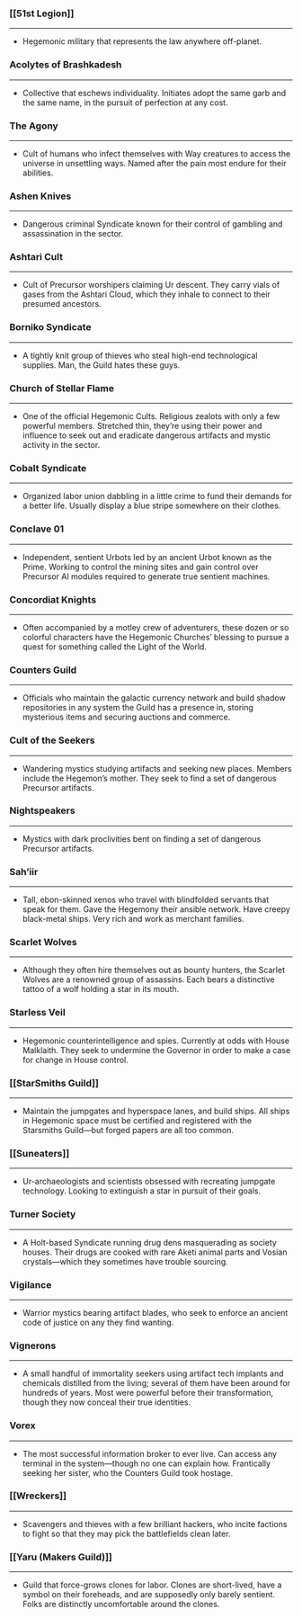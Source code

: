 ### [[51st Legion]]
----------------
* Hegemonic military that represents the law anywhere off-planet.

### Acolytes of Brashkadesh
-----------------------------
* Collective that eschews individuality. Initiates adopt the same garb and the same name, in the pursuit of perfection at any cost.

### The Agony
--------------
* Cult of humans who infect themselves with Way creatures to access the universe in unsettling ways. Named after the pain most endure for their abilities.

### Ashen Knives
----------------
* Dangerous criminal Syndicate known for their control of gambling and assassination in the sector.

### Ashtari Cult
-----------------
* Cult of Precursor worshipers claiming Ur descent. They carry vials of gases from the Ashtari Cloud, which they inhale to connect to their presumed ancestors.

### Borniko Syndicate
---------------------
* A tightly knit group of thieves who steal high-end technological supplies. Man, the Guild hates these guys.

### Church of Stellar Flame
-----------------------------
* One of the official Hegemonic Cults. Religious zealots with only a few powerful members. Stretched thin, they’re using their power and influence to seek out and eradicate dangerous artifacts and mystic activity in the sector.

### Cobalt Syndicate
----------------------
* Organized labor union dabbling in a little crime to fund their demands for a better life. Usually display a blue stripe somewhere on their clothes.

### Conclave 01
----------------
* Independent, sentient Urbots led by an ancient Urbot known as the Prime. Working to control the mining sites and gain control over Precursor AI modules required to generate true sentient machines.

### Concordiat Knights
-----------------------
* Often accompanied by a motley crew of adventurers, these dozen or so colorful characters have the Hegemonic Churches’ blessing to pursue a quest for something called the Light of the World.

### Counters Guild
------------------
* Officials who maintain the galactic currency network and build shadow repositories in any system the Guild has a presence in, storing mysterious items and securing auctions and commerce.

### Cult of the Seekers
-------------------------
* Wandering mystics studying artifacts and seeking new places. Members include the Hegemon’s mother. They seek to find a set of dangerous Precursor artifacts.

### Nightspeakers
------------------
* Mystics with dark proclivities bent on finding a set of dangerous Precursor artifacts.

### Sah’iir
-------------
* Tall, ebon-skinned xenos who travel with blindfolded servants that speak for them. Gave the Hegemony their ansible network. Have creepy black-metal ships. Very rich and work as merchant families.

### Scarlet Wolves
------------------
* Although they often hire themselves out as bounty hunters, the Scarlet Wolves are a renowned group of assassins. Each bears a distinctive tattoo of a wolf holding a star in its mouth.

### Starless Veil
-------------------
* Hegemonic counterintelligence and spies. Currently at odds with House Malklaith. They seek to undermine the Governor in order to make a case for change in House control.

### [[StarSmiths Guild]]
----------------------
* Maintain the jumpgates and hyperspace lanes, and build ships. All ships in Hegemonic space must be certified and registered with the Starsmiths Guild—but forged papers are all too common.

### [[Suneaters]]
--------------
* Ur-archaeologists and scientists obsessed with recreating jumpgate technology. Looking to extinguish a star in pursuit of their goals.

### Turner Society
-----------------
* A Holt-based Syndicate running drug dens masquerading as society houses. Their drugs are cooked with rare Aketi animal parts and Vosian crystals—which they sometimes have trouble sourcing.

### Vigilance
--------------
* Warrior mystics bearing artifact blades, who seek to enforce an ancient code of justice on any they find wanting.

### Vignerons
----------------
* A small handful of immortality seekers using artifact tech implants and chemicals distilled from the living; several of them have been around for hundreds of years. Most were powerful before their transformation, though they now conceal their true identities.

### Vorex
-------------
* The most successful information broker to ever live. Can access any terminal in the system—though no one can explain how. Frantically seeking her sister, who the Counters Guild took hostage.

### [[Wreckers]]
----------------
* Scavengers and thieves with a few brilliant hackers, who incite factions to fight so that they may pick the battlefields clean later.

### [[Yaru (Makers Guild)]]
-------------------------
* Guild that force-grows clones for labor. Clones are short-lived, have a symbol on their foreheads, and are supposedly only barely sentient. Folks are distinctly uncomfortable around the clones.